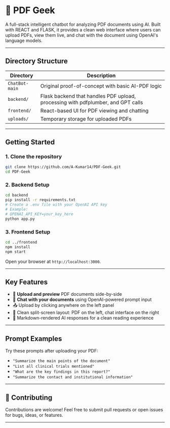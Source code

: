 # 🧠 PDF Geek

A full-stack intelligent chatbot for analyzing PDF documents using AI. Built with REACT and FLASK, it provides a clean web interface where users can upload PDFs, view them live, and chat with the document using OpenAI's language models.

---

## Directory Structure

| Directory     | Description                                                                 |
|---------------|-----------------------------------------------------------------------------|
| `ChatBot-main`| Original proof-of-concept with basic AI-PDF logic                           |
| `backend/`    | Flask backend that handles PDF upload, processing with pdfplumber, and GPT calls |
| `frontend/`   | React-based UI for PDF viewing and chatting                                  |
| `uploads/`    | Temporary storage for uploaded PDFs                                          |

---

## Getting Started

### 1. Clone the repository

```bash
git clone https://github.com/A-Kumar14/PDF-Geek.git
cd PDF-Geek
````

### 2. Backend Setup

```bash
cd backend
pip install -r requirements.txt
# Create a .env file with your OpenAI API key
# Example:
# OPENAI_API_KEY=your_key_here
python app.py
```

### 3. Frontend Setup

```bash
cd ../frontend
npm install
npm start
```

Open your browser at `http://localhost:3000`.

---

## Key Features

* 📄 **Upload and preview** PDF documents side-by-side
* 💬 **Chat with your documents** using OpenAI-powered prompt input
* 📤 Upload by clicking anywhere on the left panel
* 🎯 Clean split-screen layout: PDF on the left, chat interface on the right
* 🧼 Markdown-rendered AI responses for a clean reading experience

---

## Prompt Examples

Try these prompts after uploading your PDF:

* `"Summarize the main points of the document"`
* `"List all clinical trials mentioned"`
* `"What are the key findings in this report?"`
* `"Summarize the contact and institutional information"`

---

## 🤝 Contributing

Contributions are welcome!
Feel free to submit pull requests or open issues for bugs, ideas, or features.

---
